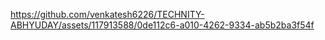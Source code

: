 https://github.com/venkatesh6226/TECHNITY-ABHYUDAY/assets/117913588/0de112c6-a010-4262-9334-ab5b2ba3f54f

